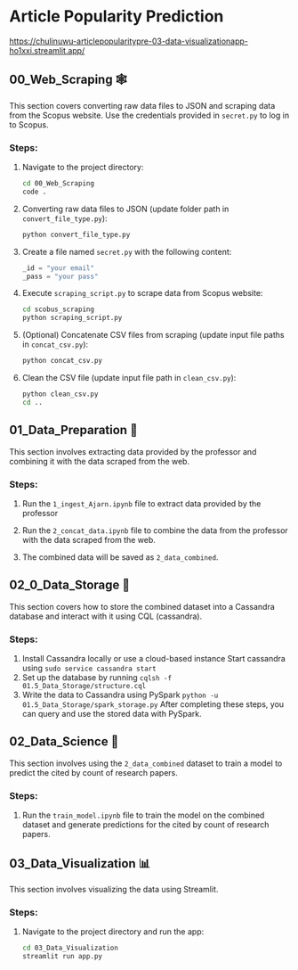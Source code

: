 # Article Popularity Prediction
https://chulinuwu-articlepopularitypre-03-data-visualizationapp-ho1xxi.streamlit.app/
## 00_Web_Scraping 🕸️
This section covers converting raw data files to JSON and scraping data from the Scopus website. Use the credentials provided in `secret.py` to log in to Scopus.

### Steps:
1. Navigate to the project directory:
   ```bash
   cd 00_Web_Scraping
   code .
   ```

2. Converting raw data files to JSON (update folder path in `convert_file_type.py`):
   ```bash
   python convert_file_type.py
   ```

3. Create a file named `secret.py` with the following content:
   ```python
   _id = "your email"
   _pass = "your pass"
   ```

4. Execute `scraping_script.py` to scrape data from Scopus website:
   ```bash
   cd scobus_scraping
   python scraping_script.py
   ```

5. (Optional) Concatenate CSV files from scraping (update input file paths in `concat_csv.py`):
   ```bash
   python concat_csv.py
   ```

6. Clean the CSV file (update input file path in `clean_csv.py`):
   ```bash
   python clean_csv.py
   cd ..
   ```

## 01_Data_Preparation 🧹
This section involves extracting data provided by the professor and combining it with the data scraped from the web.

### Steps:
1. Run the `1_ingest_Ajarn.ipynb` file to extract data provided by the professor

2. Run the `2_concat_data.ipynb` file to combine the data from the professor with the data scraped from the web.

3. The combined data will be saved as `2_data_combined`.

## 02_0_Data_Storage 💾
This section covers how to store the combined dataset into a Cassandra database and interact with it using CQL (cassandra).

### Steps:
1. Install Cassandra locally or use a cloud-based instance
   Start cassandra using `sudo service cassandra start`
2. Set up the database by running `cqlsh -f 01.5_Data_Storage/structure.cql` 
3. Write the data to Cassandra using PySpark `python -u 01.5_Data_Storage/spark_storage.py` 
After completing these steps, you can query and use the stored data with PySpark.

## 02_Data_Science 🔬
This section involves using the `2_data_combined` dataset to train a model to predict the cited by count of research papers.

### Steps:
1. Run the `train_model.ipynb` file to train the model on the combined dataset and generate predictions for the cited by count of research papers.

## 03_Data_Visualization 📊
This section involves visualizing the data using Streamlit.

### Steps:
1. Navigate to the project directory and run the app:
   ```bash
   cd 03_Data_Visualization
   streamlit run app.py
   ```


<!-- ## Instructions

You can train model by yourself using Data3_en.ipynb or smthing. and adjust parameter by yourself.
but if you lazy you can just copy model that i push it on repository, 90 percent of data is from scopus.

## Try it your self

https://chulinuwu-articlepopularityprediction-app-dev-cpmott.streamlit.app/ -->

